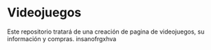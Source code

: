 # Videojuegos
Este repositorio tratará de una creación de pagina de videojuegos, su información y compras.
insanofrgxhva